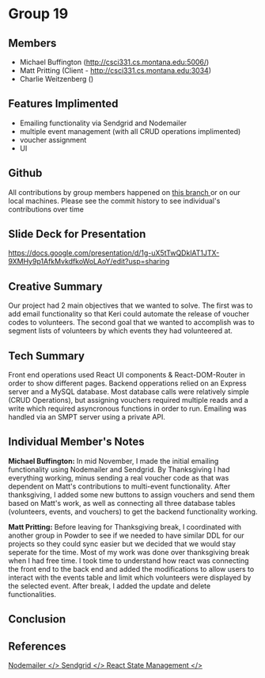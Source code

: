 # Group 19

## Members
 - Michael Buffington (http://csci331.cs.montana.edu:5006/)
 - Matt Pritting (Client - http://csci331.cs.montana.edu:3034)
 - Charlie Weitzenberg ()
 
## Features Implimented
 - Emailing functionality via Sendgrid and Nodemailer
 - multiple event management (with all CRUD operations implimented)
 - voucher assignment
 - UI
 
## Github
All contributions by group members happened on <a href="https://github.com/331F22/Powder/tree/Group-19"> this branch </a> or on our local machines. Please see the commit history to see individual's contributions over time

## Slide Deck for Presentation 
https://docs.google.com/presentation/d/1g-uX5tTwQDklAT1JTX-9XMHy9p1AfkMvkdfkoWoLAoY/edit?usp=sharing

## Creative Summary
Our project had 2 main objectives that we wanted to solve. The first was to add email functionality so that Keri could automate the release of voucher codes to volunteers. The second goal that we wanted to accomplish was to segment lists of volunteers by which events they had volunteered at. 

## Tech  Summary
Front end operations used React UI components & React-DOM-Router in order to show different pages. Backend opperations relied on an Express server and a MySQL database. Most database calls were relatively simple (CRUD Operations), but assigning vouchers required multiple reads and a write which required asyncronous functions in order to run. Emailing was handled via an SMPT server using a private API. 

## Individual Member's Notes

<b>Michael Buffington:</b> In mid November, I made the initial emailing functionality using Nodemailer and Sendgrid. By Thanksgiving I had everything working, minus sending a real voucher code as that was dependent on Matt's contributions to multi-event functionality. After thanksgiving, I added some new buttons to assign vouchers and send them based on Matt's work, as well as connecting all three database tables (volunteers, events, and vouchers) to get the backend functionality working.

<b>Matt Pritting:</b> Before leaving for Thanksgiving break, I coordinated with another group in Powder to see if we needed to have similar DDL for our projects so they could sync easier but we decided that we would stay seperate for the time. Most of my work was done over thanksgiving break when I had free time. I took time to understand how react was connecting the front end to the back end and added the modifications to allow users to interact with the events table and limit which volunteers were displayed by the selected event. After break, I added the update and delete functionalities. 

## Conclusion



## References
<a href="https://nodemailer.com/about/"> Nodemailer </>
<a href="https://sendgrid.com/"> Sendgrid </>
<a href="https://beta.reactjs.org/learn/managing-state"> React State Management </>
